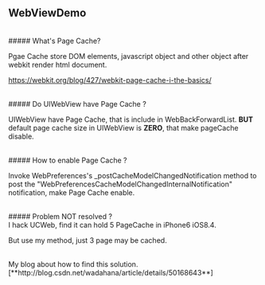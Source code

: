 ## WebViewDemo

</br>
##### What's Page Cache?
</br>

Pgae Cache store DOM elements, javascript object and other object after webkit render html document.

https://webkit.org/blog/427/webkit-page-cache-i-the-basics/


</br>
##### Do UIWebView have Page Cache ?
</br>

UIWebView have Page Cache, that is include in WebBackForwardList. **BUT** default page cache size in UIWebView is **ZERO**,  that make pageCache disable.

</br>
##### How to enable Page Cache ?
</br>

Invoke WebPreferences's _postCacheModelChangedNotification method to post the "WebPreferencesCacheModelChangedInternalNotification" notification, make Page Cache enable.


</br>
##### Problem NOT resolved ?
</br>
I hack UCWeb, find it can hold 5 PageCache in iPhone6 iOS8.4.

But use my method, just 3 page may be cached.
</br>


</br>
My blog about how to find this solution.
[**http://blog.csdn.net/wadahana/article/details/50168643**]

